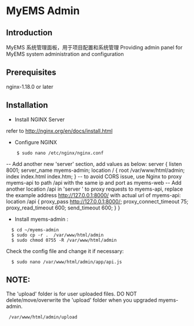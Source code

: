 # MyEMS Admin

## Introduction
MyEMS 系统管理面板，用于项目配置和系统管理
Providing admin panel  for MyEMS system administration and configuration


## Prerequisites
nginx-1.18.0 or later


## Installation

* Install NGINX  Server

refer to http://nginx.org/en/docs/install.html

* Configure NGINX
```
    $ sudo nano /etc/nginx/nginx.conf
```
-- Add another new 'server' section, add values as below:
    server {
        listen                 8001;
        server_name     myems-admin;
        location / {
            root    /var/www/html/admin;
            index index.html index.htm;
        }
        -- to avoid CORS issue, use Nginx to proxy myems-api to path /api with the same ip and port as myems-web
        -- Add another location /api in 'server ' to proxy requests to myems-api, replace the example address http://127.0.0.1:8000/ with actual url  of myems-api:
        location /api {
            proxy_pass http://127.0.0.1:8000/;
            proxy_connect_timeout 75;
            proxy_read_timeout 600;
            send_timeout 600;
        }
    }

* Install myems-admin :
```
  $ cd ~/myems-admin
  $ sudo cp -r .  /var/www/html/admin
  $ sudo chmod 0755 -R /var/www/html/admin
```
  Check the config file and change it if necessary:
```
  $ sudo nano /var/www/html/admin/app/api.js
```

## NOTE:
The 'upload' folder is for user uploaded files. DO NOT delete/move/overwrite the 'upload' folder when you upgraded myems-admin.
```
 /var/www/html/admin/upload
```
